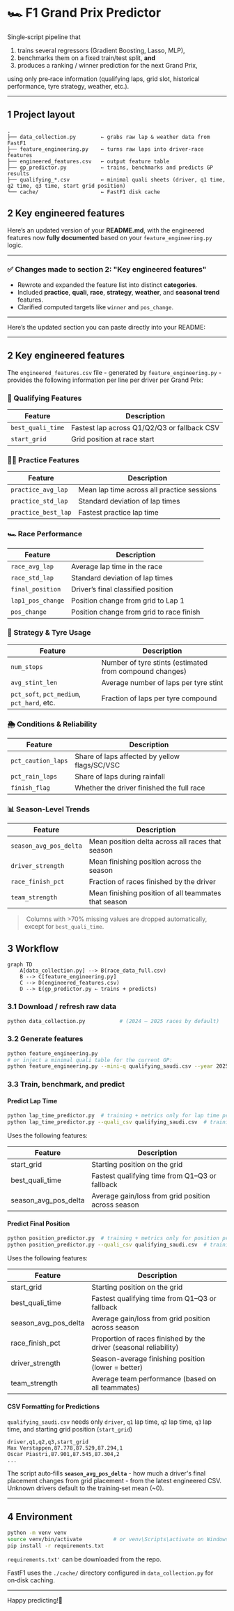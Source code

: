 # 🏎️ F1 Grand Prix Predictor

Single‑script pipeline that

1. trains several regressors (Gradient Boosting, Lasso, MLP),  
2. benchmarks them on a fixed train/test split, **and**  
3. produces a ranking / winner prediction for the next Grand Prix,

using only pre‑race information (qualifying laps, grid slot, historical
performance, tyre strategy, weather, etc.).

---

## 1 Project layout
```text
.
├── data_collection.py        ← grabs raw lap & weather data from FastF1
├── feature_engineering.py    ← turns raw laps into driver‑race features
├── engineered_features.csv   ← output feature table
├── gp_predictor.py           ← trains, benchmarks and predicts GP results
├── qualifying_*.csv          ← minimal quali sheets (driver, q1 time, q2 time, q3 time, start grid position)
└── cache/                    ← FastF1 disk cache
```

## 2 Key engineered features

Here’s an updated version of your **README.md**, with the engineered features now **fully documented** based on your `feature_engineering.py` logic.

---

### ✅ Changes made to section 2: "Key engineered features"

- Rewrote and expanded the feature list into distinct **categories**.
- Included **practice**, **quali**, **race**, **strategy**, **weather**, and **seasonal trend** features.
- Clarified computed targets like `winner` and `pos_change`.

---

Here’s the updated section you can paste directly into your README:

---

## 2 Key engineered features

The `engineered_features.csv` file - generated by `feature_engineering.py` - provides the following information per line per driver per Grand Prix:

### 🏁 Qualifying Features
| Feature             | Description                                                  |
|---------------------|--------------------------------------------------------------|
| `best_quali_time`   | Fastest lap across Q1/Q2/Q3 or fallback CSV                  |
| `start_grid`        | Grid position at race start                                  |

### 🏃‍♂️ Practice Features
| Feature              | Description                                |
|----------------------|--------------------------------------------|
| `practice_avg_lap`   | Mean lap time across all practice sessions |
| `practice_std_lap`   | Standard deviation of lap times            |
| `practice_best_lap`  | Fastest practice lap time                  |

### 🏎️ Race Performance
| Feature              | Description                                      |
|----------------------|--------------------------------------------------|
| `race_avg_lap`       | Average lap time in the race                     |
| `race_std_lap`       | Standard deviation of lap times                  |
| `final_position`     | Driver’s final classified position               |
| `lap1_pos_change`    | Position change from grid to Lap 1               |
| `pos_change`         | Position change from grid to race finish         |

### 🔧 Strategy & Tyre Usage
| Feature                                     | Description                                             |
|---------------------------------------------|---------------------------------------------------------|
| `num_stops`                                 | Number of tyre stints (estimated from compound changes) |
| `avg_stint_len`                             | Average number of laps per tyre stint                   |
| `pct_soft`, `pct_medium`, `pct_hard`,  etc. | Fraction of laps per tyre compound                      |

### 🌦️ Conditions & Reliability
| Feature              | Description                                       |
|----------------------|---------------------------------------------------|
| `pct_caution_laps`   | Share of laps affected by yellow flags/SC/VSC     |
| `pct_rain_laps`      | Share of laps during rainfall                     |
| `finish_flag`        | Whether the driver finished the full race         |

### 📊 Season-Level Trends
| Feature                  | Description                                           |
|--------------------------|-------------------------------------------------------|
| `season_avg_pos_delta`   | Mean position delta across all races that season      |
| `driver_strength`        | Mean finishing position across the season             |
| `race_finish_pct`        | Fraction of races finished by the driver              |
| `team_strength`          | Mean finishing position of all teammates that season  |

>️ Columns with >70% missing values are dropped automatically, except for `best_quali_time`.

## 3 Workflow

```mermaid
graph TD
    A[data_collection.py] --> B(race_data_full.csv)
    B --> C[feature_engineering.py]
    C --> D(engineered_features.csv)
    D --> E(gp_predictor.py ← trains + predicts)
```

### 3.1 Download / refresh raw data
```bash
python data_collection.py           # (2024 – 2025 races by default)
```

### 3.2 Generate features
```bash
python feature_engineering.py
# or inject a minimal quali table for the current GP:
python feature_engineering.py --mini-q qualifying_saudi.csv --year 2025 --round 4
```

### 3.3 Train, benchmark, and predict

#### Predict Lap Time
```bash
python lap_time_predictor.py  # training + metrics only for lap time prediction
python lap_time_predictor.py --quali_csv qualifying_saudi.csv  # training + metrics + lap time prediction
```
Uses the following features:

| Feature              | Description                                        |
|----------------------|----------------------------------------------------|
| start_grid           | Starting position on the grid                      |
| best_quali_time      | Fastest qualifying time from Q1–Q3 or fallback     |
| season_avg_pos_delta | Average gain/loss from grid position across season |

#### Predict Final Position
```bash
python position_predictor.py  # training + metrics only for position prediction
python position_predictor.py --quali_csv qualifying_saudi.csv  # training + metrics + position prediction
```
Uses the following features:

| Feature               | Description                                                       |
|-----------------------|-------------------------------------------------------------------|
| start_grid            | Starting position on the grid                                     |
| best_quali_time       | Fastest qualifying time from Q1–Q3 or fallback                    |
| season_avg_pos_delta  | Average gain/loss from grid position across season                |
| race_finish_pct       | Proportion of races finished by the driver (seasonal reliability) |
| driver_strength       | Season-average finishing position (lower = better)                |
| team_strength         | Average team performance (based on all teammates)                 |

#### CSV Formatting for Predictions
`qualifying_saudi.csv` needs only `driver`, `q1` lap time, `q2` lap time, `q3` lap time, and starting grid position (`start_grid`)
```csv
driver,q1,q2,q3,start_grid
Max Verstappen,87.778,87.529,87.294,1
Oscar Piastri,87.901,87.545,87.304,2
...
```
The script auto‑fills **`season_avg_pos_delta`** - how much a driver's final placement changes from grid placement - from the latest engineered CSV.
Unknown drivers default to the training‑set mean (~0).

---

## 4 Environment

```bash
python -m venv venv
source venv/bin/activate          # or venv\Scripts\activate on Windows
pip install -r requirements.txt
```

`requirements.txt'` can be downloaded from the repo. 

FastF1 uses the `./cache/` directory configured in `data_collection.py` for on‑disk caching.

---

Happy predicting!🏁

